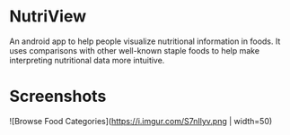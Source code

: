 # NutriView
An android app to help people visualize nutritional information in foods.  It uses comparisons with other well-known staple foods to help make interpreting nutritional data more intuitive.

# Screenshots

![Browse Food Categories](https://i.imgur.com/S7nIlyv.png | width=50)
